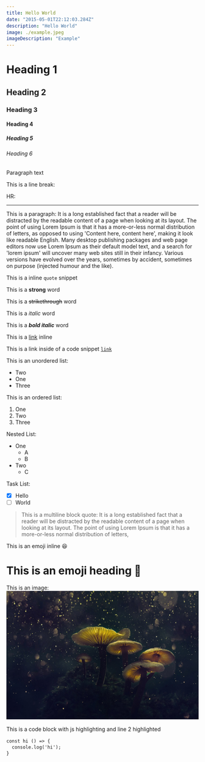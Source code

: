 ```yaml
---
title: Hello World
date: "2015-05-01T22:12:03.284Z"
description: "Hello World"
image: ./example.jpeg
imageDescription: "Example"
---
```


# Heading 1
## Heading 2
### Heading 3
#### Heading 4
##### Heading 5
###### Heading 6
Paragraph text

This is a line break:

HR:

---

This is a paragraph: It is a long established fact that a reader will be distracted by the readable content of a page when looking at its layout. The point of using Lorem Ipsum is that it has a more-or-less normal distribution of letters, as opposed to using 'Content here, content here', making it look like readable English. Many desktop publishing packages and web page editors now use Lorem Ipsum as their default model text, and a search for 'lorem ipsum' will uncover many web sites still in their infancy. Various versions have evolved over the years, sometimes by accident, sometimes on purpose (injected humour and the like).

This is a inline `quote` snippet

This is a **strong** word

This is a ~~strikethrough~~ word

This is a _italic_ word

This is a ***bold italic*** word

This is a [link](/#) inline

This is a link inside of a code snippet [`link`](/#)

This is an unordered list:

 - Two
 - One
 - Three


This is an ordered list:

 1. One
 2. Two
 3. Three

Nested List:

 - One
   * A
   * B
 - Two
   * C 

Task List:

 - [x] Hello
 - [ ] World

> This is a multiline block quote:
> It is a long established fact that a reader will be distracted by the readable content of a page when looking at its layout. 
> The point of using Lorem Ipsum is that it has a more-or-less normal distribution of letters,

This is an emoji inline 😆

# This is an emoji heading 🗿

This is an image:
![Chinese Salty Egg](./example.jpeg)

This is a code block with js highlighting and line 2 highlighted

```javascript{2}
const hi () => {
  console.log('hi');
}
```
